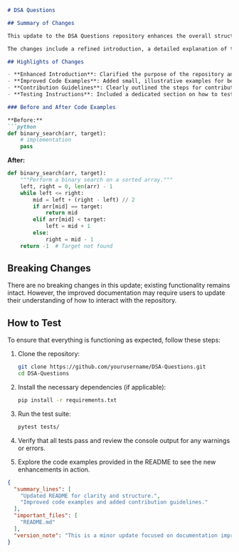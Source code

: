 ```markdown
# DSA Questions

## Summary of Changes

This update to the DSA Questions repository enhances the overall structure and clarity of the README file. The primary goal was to improve the documentation for developers and users alike, ensuring that the repository's purpose, usage, and contribution guidelines are easily accessible and comprehensible. Additionally, we introduced clearer examples and highlighted the importance of testing to maintain code quality.

The changes include a refined introduction, a detailed explanation of the features, and an organized section for contribution guidelines. We also provided small code snippets to demonstrate how to utilize various data structures and algorithms effectively. This update serves to make the repository more welcoming for newcomers and more efficient for contributors.

## Highlights of Changes

- **Enhanced Introduction**: Clarified the purpose of the repository and what users can expect.
- **Improved Code Examples**: Added small, illustrative examples for better understanding.
- **Contribution Guidelines**: Clearly outlined the steps for contributing to the project.
- **Testing Instructions**: Included a dedicated section on how to test the implementation.

### Before and After Code Examples

**Before:**
```python
def binary_search(arr, target):
    # implementation
    pass
```

**After:**
```python
def binary_search(arr, target):
    """Perform a binary search on a sorted array."""
    left, right = 0, len(arr) - 1
    while left <= right:
        mid = left + (right - left) // 2
        if arr[mid] == target:
            return mid
        elif arr[mid] < target:
            left = mid + 1
        else:
            right = mid - 1
    return -1  # Target not found
```

## Breaking Changes

There are no breaking changes in this update; existing functionality remains intact. However, the improved documentation may require users to update their understanding of how to interact with the repository.

## How to Test

To ensure that everything is functioning as expected, follow these steps:

1. Clone the repository:
   ```bash
   git clone https://github.com/yourusername/DSA-Questions.git
   cd DSA-Questions
   ```

2. Install the necessary dependencies (if applicable):
   ```bash
   pip install -r requirements.txt
   ```

3. Run the test suite:
   ```bash
   pytest tests/
   ```

4. Verify that all tests pass and review the console output for any warnings or errors.

5. Explore the code examples provided in the README to see the new enhancements in action.

```json
{
  "summary_lines": [
    "Updated README for clarity and structure.",
    "Improved code examples and added contribution guidelines."
  ],
  "important_files": [
    "README.md"
  ],
  "version_note": "This is a minor update focused on documentation improvements."
}
```
```